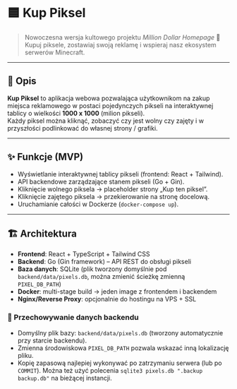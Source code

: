 # 🟦 Kup Piksel

> Nowoczesna wersja kultowego projektu *Million Dollar Homepage* 🚀  
> Kupuj piksele, zostawiaj swoją reklamę i wspieraj nasz ekosystem serwerów Minecraft.

---

## 📖 Opis

**Kup Piksel** to aplikacja webowa pozwalająca użytkownikom na zakup miejsca reklamowego w postaci pojedynczych pikseli na interaktywnej tablicy o wielkości **1000 x 1000** (milion pikseli).  
Każdy piksel można kliknąć, zobaczyć czy jest wolny czy zajęty i w przyszłości podlinkować do własnej strony / grafiki.

---

## ✨ Funkcje (MVP)

- Wyświetlanie interaktywnej tablicy pikseli (frontend: React + Tailwind).
- API backendowe zarządzające stanem pikseli (Go + Gin).
- Kliknięcie wolnego piksela → placeholder strony „Kup ten piksel”.
- Kliknięcie zajętego piksela → przekierowanie na stronę docelową.
- Uruchamianie całości w Dockerze (`docker-compose up`).

---

## 🏗 Architektura

- **Frontend**: React + TypeScript + Tailwind CSS  
- **Backend**: Go (Gin framework) – API REST do obsługi pikseli  
- **Baza danych**: SQLite (plik tworzony domyślnie pod `backend/data/pixels.db`, można zmienić ścieżkę zmienną `PIXEL_DB_PATH`)
- **Docker**: multi-stage build → jeden image z frontendem i backendem
- **Nginx/Reverse Proxy**: opcjonalnie do hostingu na VPS + SSL

### 💾 Przechowywanie danych backendu

- Domyślny plik bazy: `backend/data/pixels.db` (tworzony automatycznie przy starcie backendu).
- Zmienna środowiskowa `PIXEL_DB_PATH` pozwala wskazać inną lokalizację pliku.
- Kopię zapasową najlepiej wykonywać po zatrzymaniu serwera (lub po `COMMIT`). Można też użyć polecenia `sqlite3 pixels.db ".backup backup.db"` na bieżącej instancji.

